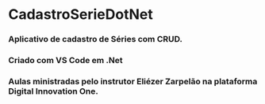 # CadastroSerieDotNet

### Aplicativo de cadastro de Séries com CRUD.

### Criado com VS Code em .Net

### Aulas ministradas pelo instrutor Eliézer Zarpelão na plataforma Digital Innovation One.
